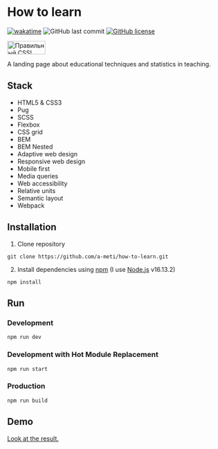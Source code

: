 # How to learn

[![wakatime](https://wakatime.com/badge/user/29a8352f-15fa-421a-b8ff-a7adff87a0dc/project/9f1fe3d1-b18a-4869-883a-abeeb65d8f2a.svg)](https://wakatime.com/badge/user/29a8352f-15fa-421a-b8ff-a7adff87a0dc/project/9f1fe3d1-b18a-4869-883a-abeeb65d8f2a)
![GitHub last commit](https://img.shields.io/github/last-commit/a-meti/how-to-learn)
[![GitHub license](https://img.shields.io/github/license/a-meti/how-to-learn)](https://github.com/a-meti/russian-travel/blob/main/LICENSE)
<p>
    <a href="https://jigsaw.w3.org/css-validator/check/referer">
        <img style="border:0;width:88px;height:31px"
            src="https://jigsaw.w3.org/css-validator/images/vcss-blue"
            alt="Правильный CSS!" />
    </a>
</p>

A landing page about educational techniques and statistics in teaching.

## Stack
* HTML5 & CSS3
* Pug
* SCSS
* Flexbox
* CSS grid
* BEM
* BEM Nested
* Adaptive web design
* Responsive web design
* Mobile first
* Media queries
* Web accessibility
* Relative units
* Semantic layout
* Webpack

## Installation
1. Clone repository
```
git clone https://github.com/a-meti/how-to-learn.git
```
2. Install dependencies using [npm](https://www.npmjs.com/) (I use [Node.js](https://nodejs.org) v16.13.2)
```
npm install
```
## Run
### Development
```
npm run dev
```
### Development with Hot Module Replacement
```
npm run start
```
### Production
```
npm run build
```

## Demo

[Look at the result.](https://a-meti.github.io/how-to-learn/index.html)
